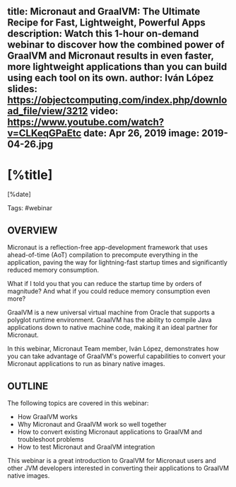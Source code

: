 title: Micronaut and GraalVM: The Ultimate Recipe for Fast, Lightweight, Powerful Apps
description: Watch this 1-hour on-demand webinar to discover how the combined power of GraalVM and Micronaut results in even faster, more lightweight applications than you can build using each tool on its own.
author: Iván López
slides: https://objectcomputing.com/index.php/download_file/view/3212
video: https://www.youtube.com/watch?v=CLKeqGPaEtc
date: Apr 26, 2019
image: 2019-04-26.jpg
---

# [%title]

[%date] 

Tags: #webinar

## OVERVIEW

Micronaut is a reflection-free app-development framework that uses ahead-of-time (AoT) compilation to precompute everything in the application, paving the way for lightning-fast startup times and significantly reduced memory consumption.

What if I told you that you can reduce the startup time by orders of magnitude? And what if you could reduce memory consumption even more?

GraalVM is a new universal virtual machine from Oracle that supports a polyglot runtime environment. GraalVM has the ability to compile Java applications down to native machine code, making it an ideal partner for Micronaut.

In this webinar, Micronaut Team member, Iván López, demonstrates how you can take advantage of GraalVM's powerful capabilities to convert your Micronaut applications to run as binary native images.

## OUTLINE

The following topics are covered in this webinar:

- How GraalVM works
- Why Micronaut and GraalVM work so well together
- How to convert existing Micronaut applications to GraalVM and troubleshoot problems
- How to test Micronaut and GraalVM integration

This webinar is a great introduction to GraalVM for Micronaut users and other JVM developers interested in converting their applications to GraalVM native images.
